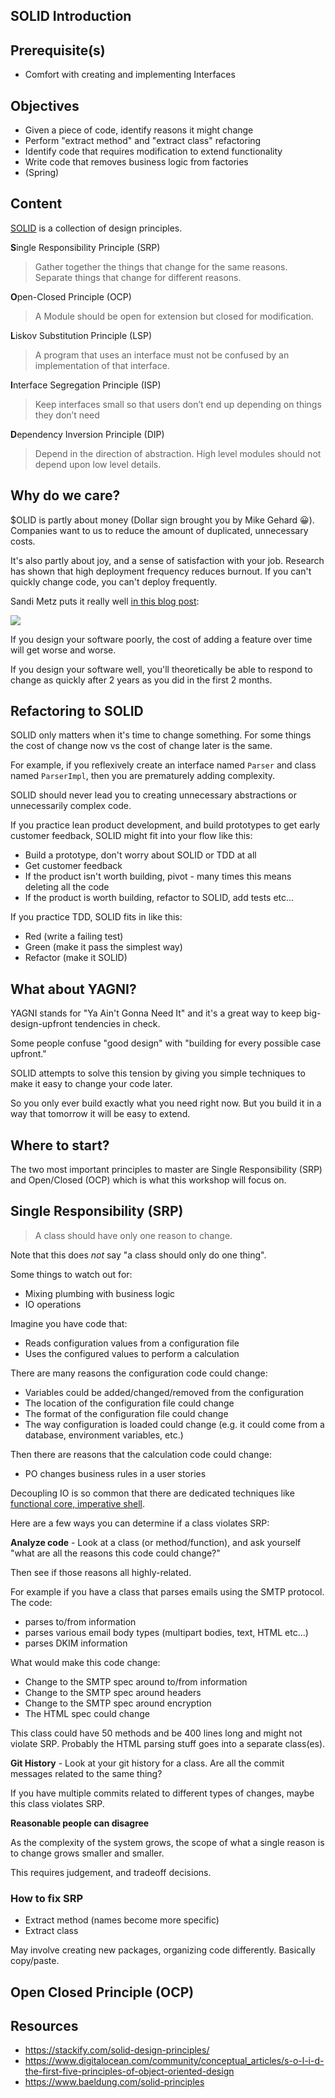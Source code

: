 ## SOLID Introduction

## Prerequisite(s)

* Comfort with creating and implementing Interfaces

## Objectives

* Given a piece of code, identify reasons it might change
* Perform "extract method" and "extract class" refactoring
* Identify code that requires modification to extend functionality
* Write code that removes business logic from factories
* (Spring) 

## Content

[SOLID](https://blog.cleancoder.com/uncle-bob/2020/10/18/Solid-Relevance.html) is a collection of design principles.

**S**ingle Responsibility Principle (SRP)

> Gather together the things that change for the same reasons. Separate things that change for different reasons.

**O**pen-Closed Principle (OCP)

> A Module should be open for extension but closed for modification.

**L**iskov Substitution Principle (LSP)

> A program that uses an interface must not be confused by an implementation of that interface.

**I**nterface Segregation Principle (ISP)

> Keep interfaces small so that users don’t end up depending on things they don’t need

**D**ependency Inversion Principle (DIP)

> Depend in the direction of abstraction. High level modules should not depend upon low level details.

## Why do we care?

$OLID is partly about money (Dollar sign brought you by Mike Gehard 😀). Companies want to us to reduce the amount of duplicated, unnecessary costs.

It's also partly about joy, and a sense of satisfaction with your job. Research has shown that high deployment frequency reduces burnout. If you can't quickly change code, you can't deploy frequently.

Sandi Metz puts it really well [in this blog post](https://sandimetz.com/blog/2017/9/13/breaking-up-the-behemoth):

![](https://www.sandimetz.com/s/012-designStaminaGraph.gif)

If you design your software poorly, the cost of adding a feature over time will get worse and worse.

If you design your software well, you'll theoretically be able to respond to change as quickly after 2 years as you did in the first 2 months.

## Refactoring to SOLID

SOLID only matters when it's time to change something. For some things the cost of change now vs the cost of change later is the same.

For example, if you reflexively create an interface named `Parser` and class named `ParserImpl`, then you are prematurely adding complexity.

SOLID should never lead you to creating unnecessary abstractions or unnecessarily complex code.

If you practice lean product development, and build prototypes to get early customer feedback, SOLID might fit into your flow like this:

- Build a prototype, don't worry about SOLID or TDD at all
- Get customer feedback
- If the product isn't worth building, pivot - many times this means deleting all the code
- If the product is worth building, refactor to SOLID, add tests etc...

If you practice TDD, SOLID fits in like this:

- Red (write a failing test)
- Green (make it pass the simplest way)
- Refactor (make it SOLID)

## What about YAGNI?

YAGNI stands for "Ya Ain't Gonna Need It" and it's a great way to keep big-design-upfront tendencies in check.

Some people confuse "good design" with "building for every possible case upfront."

SOLID attempts to solve this tension by giving you simple techniques to make it easy to change your code later.

So you only ever build exactly what you need right now. But you build it in a way that tomorrow it will be easy to extend.

## Where to start?

The two most important principles to master are Single Responsibility (SRP) and Open/Closed (OCP) which is what this workshop will focus on.

## Single Responsibility (SRP)

> A class should have only one reason to change.

Note that this does _not_ say "a class should only do one thing".

Some things to watch out for:

- Mixing plumbing with business logic
- IO operations

Imagine you have code that:

- Reads configuration values from a configuration file
- Uses the configured values to perform a calculation

There are many reasons the configuration code could change:

- Variables could be added/changed/removed from the configuration
- The location of the configuration file could change
- The format of the configuration file could change
- The way configuration is loaded could change (e.g. it could come from a database, environment variables, etc.)

Then there are reasons that the calculation code could change:

- PO changes business rules in a user stories

Decoupling IO is so common that there are dedicated techniques like [functional core, imperative shell](https://www.destroyallsoftware.com/screencasts/catalog/functional-core-imperative-shell).

Here are a few ways you can determine if a class violates SRP:

**Analyze code** - Look at a class (or method/function), and ask yourself "what are all the reasons this code could change?"

Then see if those reasons all highly-related.

For example if you have a class that parses emails using the SMTP protocol. The code:

- parses to/from information
- parses various email body types (multipart bodies, text, HTML etc...)
- parses DKIM information

What would make this code change:
- Change to the SMTP spec around to/from information
- Change to the SMTP spec around headers
- Change to the SMTP spec around encryption
- The HTML spec could change

This class could have 50 methods and be 400 lines long and might not violate SRP. Probably the HTML parsing stuff goes into a separate class(es).

**Git History** - Look at your git history for a class. Are all the commit messages related to the same thing?

If you have multiple commits related to different types of changes, maybe this class violates SRP.

**Reasonable people can disagree**

As the complexity of the system grows, the scope of what a single reason is to change grows smaller and smaller.

This requires judgement, and tradeoff decisions.

### How to fix SRP

- Extract method (names become more specific)
- Extract class

May involve creating new packages, organizing code differently. Basically copy/paste.

## Open Closed Principle (OCP)


## Resources

- https://stackify.com/solid-design-principles/
- https://www.digitalocean.com/community/conceptual_articles/s-o-l-i-d-the-first-five-principles-of-object-oriented-design
- https://www.baeldung.com/solid-principles
